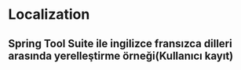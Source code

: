 # Localization
## Spring Tool Suite ile ingilizce fransızca dilleri arasında yerelleştirme örneği(Kullanıcı kayıt)
